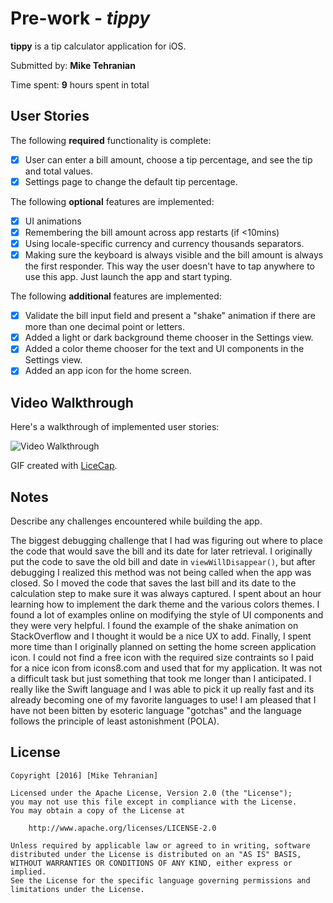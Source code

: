 # Pre-work - *tippy*

**tippy** is a tip calculator application for iOS.

Submitted by: **Mike Tehranian**

Time spent: **9** hours spent in total

## User Stories

The following **required** functionality is complete:

* [x] User can enter a bill amount, choose a tip percentage, and see the tip and total values.
* [x] Settings page to change the default tip percentage.

The following **optional** features are implemented:
* [x] UI animations
* [x] Remembering the bill amount across app restarts (if <10mins)
* [x] Using locale-specific currency and currency thousands separators.
* [x] Making sure the keyboard is always visible and the bill amount is always the first responder. This way the user doesn't have to tap anywhere to use this app. Just launch the app and start typing.

The following **additional** features are implemented:

- [x] Validate the bill input field and present a "shake" animation if there are more than one decimal point or letters.
- [x] Added a light or dark background theme chooser in the Settings view.
- [x] Added a color theme chooser for the text and UI components in the Settings view.
- [x] Added an app icon for the home screen.

## Video Walkthrough 

Here's a walkthrough of implemented user stories:

<img src='http://i.imgur.com/iXi3bqd.gif' title='Video Walkthrough' width='' alt='Video Walkthrough' />

GIF created with [LiceCap](http://www.cockos.com/licecap/).

## Notes

Describe any challenges encountered while building the app.

The biggest debugging challenge that I had was figuring out where to place the code that would save the bill and its date for later retrieval. I originally put the code to save the old bill and date in ```viewWillDisappear()```, but after debugging I realized this method was not being called when the app was closed. So I moved the code that saves the last bill and its date to the calculation step to make sure it was always captured.
I spent about an hour learning how to implement the dark theme and the various colors themes. I found a lot of examples online on modifying the style of UI components and they were very helpful.
I found the example of the shake animation on StackOverflow and I thought it would be a nice UX to add.
Finally, I spent more time than I originally planned on setting the home screen application icon. I could not find a free icon with the required size contraints so I paid for a nice icon from icons8.com and used that for my application. It was not a difficult task but just something that took me longer than I anticipated.
I really like the Swift language and I was able to pick it up really fast and its already becoming one of my favorite languages to use! I am pleased that I have not been bitten by esoteric language "gotchas" and the language follows the principle of least astonishment (POLA).

## License

    Copyright [2016] [Mike Tehranian]

    Licensed under the Apache License, Version 2.0 (the "License");
    you may not use this file except in compliance with the License.
    You may obtain a copy of the License at

        http://www.apache.org/licenses/LICENSE-2.0

    Unless required by applicable law or agreed to in writing, software
    distributed under the License is distributed on an "AS IS" BASIS,
    WITHOUT WARRANTIES OR CONDITIONS OF ANY KIND, either express or implied.
    See the License for the specific language governing permissions and
    limitations under the License.

